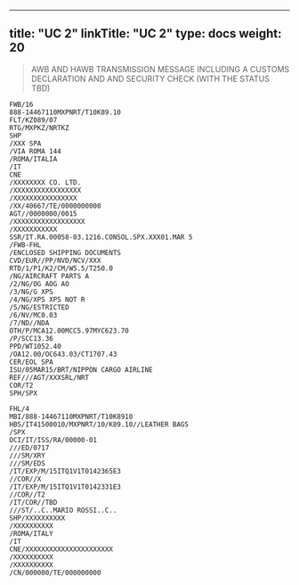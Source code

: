 
---
title: "UC 2"
linkTitle: "UC 2"
type: docs
weight: 20
---

> AWB AND HAWB TRANSMISSION MESSAGE INCLUDING A CUSTOMS DECLARATION AND AND SECURITY CHECK (WITH THE STATUS TBD)

```
FWB/16
888-14467110MXPNRT/T10K89.10
FLT/KZ089/07
RTG/MXPKZ/NRTKZ
SHP
/XXX SPA
/VIA ROMA 144
/ROMA/ITALIA
/IT
CNE
/XXXXXXXX CO. LTD.
/XXXXXXXXXXXXXXXXX
/XXXXXXXXXXXXXXXX
/XX/40667/TE/0000000000
AGT//0000000/0015
/XXXXXXXXXXXXXXXXXX
/XXXXXXXXXXX
SSR/IT.RA.00058-03.1216.CONSOL.SPX.XXX01.MAR 5
/FWB-FHL
/ENCLOSED SHIPPING DOCUMENTS
CVD/EUR//PP/NVD/NCV/XXX
RTD/1/P1/K2/CM/W5.5/T250.0
/NG/AIRCRAFT PARTS A
/2/NG/OG AOG AO
/3/NG/G XPS
/4/NG/XPS XPS NOT R
/5/NG/ESTRICTED
/6/NV/MC0.03
/7/ND//NDA
OTH/P/MCA12.00MCC5.97MYC623.70
/P/SCC13.36
PPD/WT1052.40
/OA12.00/OC643.03/CT1707.43
CER/EOL SPA
ISU/05MAR15/BRT/NIPPON CARGO AIRLINE
REF///AGT/XXXSRL/NRT
COR/T2
SPH/SPX
```

```
FHL/4
MBI/888-14467110MXPNRT/T10K8910
HBS/IT41500010/MXPNRT/10/K89.10//LEATHER BAGS
/SPX
OCI/IT/ISS/RA/00000-01
///ED/0717
///SM/XRY
///SM/EDS
/IT/EXP/M/15ITQ1V1T0142365E3
//COR//X
/IT/EXP/M/15ITQ1V1T0142331E3
//COR//T2
/IT/COR//TBD
///ST/..C..MARIO ROSSI..C..
SHP/XXXXXXXXXX
/XXXXXXXXXX
/ROMA/ITALY
/IT
CNE/XXXXXXXXXXXXXXXXXXXXXX
/XXXXXXXXXX
/XXXXXXXXXX
/CN/000000/TE/000000000
```